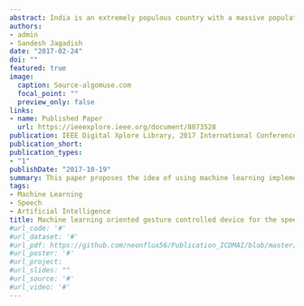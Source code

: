 ```yaml
---
abstract: India is an extremely populous country with a massive population of 1.2 billion residents, and a large proportion of people with disabilities in both rural and urban India. Speech impairment is common with people with hearing loss since birth. Among the total disabled population, about 27% have movement constraints and hence are confined to wheelchairs. This paper proposes the idea of using machine learning implementation to develop a device that can benefit the speech and motion constrained population. Gesture control plays an essential role in order to convert the sensor data into speech output or operating a pick and place bot for the motion constrained. Various algorithms are interfaced with the device to provide efficient functionality and throughput. Machine learning and data analytics technologies have been on the rise recently and are finding applications in various domains and industries.
authors:
- admin
- Sandesh Jagadish
date: "2017-02-24"
doi: ""
featured: true
image:
  caption: Source-algomuse.com
  focal_point: ""
  preview_only: false
links:
- name: Published Paper
  url: https://ieeexplore.ieee.org/document/8073528
publication: IEEE Digital Xplore Library, 2017 International Conference on Data Management, Analytics and Innovation (ICDMAI)
publication_short: 
publication_types:
- "1"
publishDate: "2017-10-19"
summary: This paper proposes the idea of using machine learning implementation to develop a device that can benefit the speech and motion constrained population. Gesture control plays an essential role in order to convert the sensor data into speech output or operating a pick and place bot for the motion constrained.
tags:
- Machine Learning
- Speech
- Artificial Intelligence
title: Machine learning oriented gesture controlled device for the speech and motion impaired, ICDMAI'17, Pune, India
#url_code: '#'
#url_dataset: '#'
#url_pdf: https://github.com/neonflux56/Publication_ICDMAI/blob/master/ICDMAI_2017_paper.pdf
#url_poster: '#'
#url_project: 
#url_slides: ""
#url_source: '#'
#url_video: '#'
---
```




